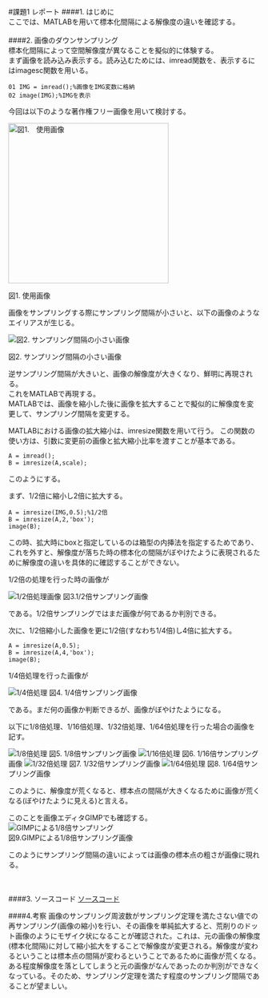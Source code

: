 #課題1 レポート
####1. はじめに  
ここでは、MATLABを用いて標本化間隔による解像度の違いを確認する。
<br><br>
####2. 画像のダウンサンプリング  
標本化間隔によって空間解像度が異なることを擬似的に体験する。  
まず画像を読み込み表示する。読み込むためには、imread関数を、表示するにはimagesc関数を用いる。

    01 IMG = imread();%画像をIMG変数に格納
    02 image(IMG);%IMGを表示

今回は以下のような著作権フリー画像を用いて検討する。  

<img src="./Report_Picture_01/s004_420.jpg" alt="図1.　使用画像" width = 320px>

図1. 使用画像

画像をサンプリングする際にサンプリング間隔が小さいと、以下の画像のようなエイリアスが生じる。

<img src="./Report_Picture_01/1_8.jpg" alt="図2. サンプリング間隔の小さい画像">

図2. サンプリング間隔の小さい画像

逆サンプリング間隔が大きいと、画像の解像度が大きくなり、鮮明に再現される。  
これをMATLABで再現する。  
MATLABでは、画像を縮小した後に画像を拡大することで擬似的に解像度を変更して、サンプリング間隔を変更する。

MATLABにおける画像の拡大縮小は、imresize関数を用いて行う。
この関数の使い方は、引数に変更前の画像と拡大縮小比率を渡すことが基本である。

    A = imread();
    B = imresize(A,scale);

このようにする。

まず、1/2倍に縮小し2倍に拡大する。
	
	A = imresize(IMG,0.5);%1/2倍
	B = imresize(A,2,'box');
	image(B);

この時、拡大時にboxと指定しているのは箱型の内挿法を指定するためであり、これを外すと、解像度が落ちた時の標本化の間隔がぼやけたように表現されるために解像度の違いを具体的に確認することができない。

1/2倍の処理を行った時の画像が

<img src="./Report_Picture_01/1_2.jpg" alt="1/2倍処理画像">  
図3.1/2倍サンプリング画像


である。1/2倍サンプリングではまだ画像が何であるか判別できる。

次に、1/2倍縮小した画像を更に1/2倍(すなわち1/4倍)し4倍に拡大する。
	
	A = imresize(A,0.5);
	B = imresize(A,4,'box');
	image(B);
	
1/4倍処理を行った画像が

<img src="./Report_Picture_01/1_4.jpg" alt="1/4倍処理">  
図4. 1/4倍サンプリング画像

である。まだ何の画像か判断できるが、画像がぼやけたようになる。

以下に1/8倍処理、1/16倍処理、1/32倍処理、1/64倍処理を行った場合の画像を記す。

<img src="./Report_Picture_01/1_8.jpg" alt="1/8倍処理">  
図5. 1/8倍サンプリング画像  
<img src="./Report_Picture_01/1_16.jpg" alt="1/16倍処理">  
図6. 1/16倍サンプリング画像  
<img src="./Report_Picture_01/1_32.jpg" alt="1/32倍処理">  
図7. 1/32倍サンプリング画像  
<img src="./Report_Picture_01/1_64.jpg" alt="1/64倍処理">  
図8. 1/64倍サンプリング画像  

このように、解像度が荒くなると、標本点の間隔が大きくなるために画像が荒くなる(ぼやけたように見える)と言える。

このことを画像エディタGIMPでも確認する。  
<img src="./Report_Picture_01/GIMP1_8.jpg" alt="GIMPによる1/8倍サンプリング">  
図9.GIMPによる1/8倍サンプリング画像  

このようにサンプリング間隔の違いによっては画像の標本点の粗さが画像に現れる。


<br><br>
####3. ソースコード
[ソースコード](/Program/Program1.m)

####4.考察
画像のサンプリング周波数がサンプリング定理を満たさない値での再サンプリング(画像の縮小)を行い、その画像を単純拡大すると、荒削りのドット画像のようにモザイク状になることが確認された。これは、元の画像の解像度(標本化間隔)に対して縮小拡大をすることで解像度が変更される。解像度が変わるということは標本点の間隔が変わるということであるために画像が荒くなる。
ある程度解像度を落としてしまうと元の画像がなんであったのか判別ができなくなっている。そのため、サンプリング定理を満たす程度のサンプリング間隔であることが望ましい。
